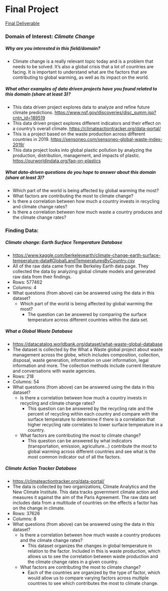 # Final Project
[Final Deliverable](https://soshiku.shinyapps.io/final_deliverable/ "Climate Change and Global Warming")

### **Domain of Interest:** _Climate Change_

##### Why are you interested in this field/domain?
- Climate change is a really relevant topic today and is a problem that needs to be solved. It’s also a global crisis that a lot of countries are facing. It is important to understand what are the factors that are contributing to global warming, as well as its impact on the world.

##### What other examples of data driven projects have you found related to this domain (share **at least 3**)?
- This data driven project explores data to analyze and refine future climate predictions.
https://www.nsf.gov/discoveries/disc_summ.jsp?cntn_id=189519
- This data driven project explores different indicators and their effect on a country’s overall climate.
https://climateactiontracker.org/data-portal/
- This is a project based on the waste production across different countries in 2019.
https://sensoneo.com/sensoneo-global-waste-index-2019/
- This data project looks into global plastic pollution by analyzing the production, distribution, management, and impacts of plastic.
https://ourworldindata.org/faq-on-plastics


##### What data-driven questions do you hope to answer about this domain (share **at least 3**)?
- Which part of the world is being affected by global warming the most?
- What factors are contributing the most to climate change?
- Is there a correlation between how much a country invests in recycling and climate change rates?
- Is there a correlation between how much waste a country produces and the climate change rates?


### **Finding Data:**

##### Climate change: _Earth Surface Temperature Database_
- https://www.kaggle.com/berkeleyearth/climate-change-earth-surface-temperature-data#GlobalLandTemperaturesByCountry.csv
- All of the raw data came from the Berkeley Earth data page. They collected the data by analyzing global climate models and generated raw data from their findings.
- Rows: 577462
- Columns: 4
- What questions (from above) can be answered using the data in this dataset?
  - Which part of the world is being affected by global warming the most?
    - The question can be answered by comparing the surface temperature across different countries within the data set.

##### What a Global Waste Database
- https://datacatalog.worldbank.org/dataset/what-waste-global-database
- The dataset is collected by the What a Waste global project about waste management across the globe, which includes composition, collection, disposal, waste generation, information on user information, legal information and more. The collection methods include current literature and conversations with waste agencies.
- Rows: 218
- Columns: 54
- What questions (from above) can be answered using the data in this dataset?
  - Is there a correlation between how much a country invests in recycling and climate change rates?
    - This question can be answered by the recycling rate and the percent of recycling within each country and compare with the surface temperature to determine if there is a correlation that higher recycling rate correlates to lower surface temperature in a country.  
  - What factors are contributing the most to climate change?
    - This question can be answered by what indicators (transportation, emission, agriculture…) contribute the most to global warming across different countries and see what is the most common indicator out of all the factors.


##### Climate Action Tracker Database
- https://climateactiontracker.org/data-portal/
- The data is collected by two organizations, Climate Analytics and the New Climate Institute. This data tracks government climate action and measures it against the aim of the Paris Agreement. The raw data set includes data from a multitude of  countries on the effects a factor has on the change in climate.
- Rows: 37626
- Columns: 8
- What questions (from above) can be answered using the data in this dataset?
  - Is there a correlation between how much waste a country produces and the climate change rates?
    - This dataset organizes the changes in global temperature in relation to the factor. Included in this is waste production, which allows us to see the correlation between waste production and the climate change rates in a given country.
  - What factors are contributing the most to climate change?
    - Each of the countries are organized by the type of factor, which would allow us to compare varying factors across multiple countries to see which contributes the most to climate change.
